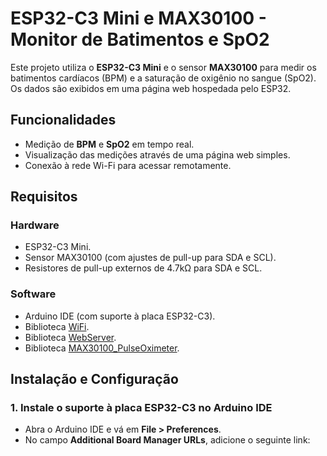# ESP32-C3 Mini e MAX30100 - Monitor de Batimentos e SpO2

Este projeto utiliza o **ESP32-C3 Mini** e o sensor **MAX30100** para medir os batimentos cardíacos (BPM) e a saturação de oxigênio no sangue (SpO2). Os dados são exibidos em uma página web hospedada pelo ESP32.

## Funcionalidades
- Medição de **BPM** e **SpO2** em tempo real.
- Visualização das medições através de uma página web simples.
- Conexão à rede Wi-Fi para acessar remotamente.

## Requisitos

### Hardware
- ESP32-C3 Mini.
- Sensor MAX30100 (com ajustes de pull-up para SDA e SCL).
- Resistores de pull-up externos de 4.7kΩ para SDA e SCL.

### Software
- Arduino IDE (com suporte à placa ESP32-C3).
- Biblioteca [WiFi](https://www.arduino.cc/en/Reference/WiFi).
- Biblioteca [WebServer](https://github.com/espressif/arduino-esp32/tree/master/libraries/WebServer).
- Biblioteca [MAX30100_PulseOximeter](https://github.com/oxullo/Arduino-MAX30100).

## Instalação e Configuração

### 1. Instale o suporte à placa ESP32-C3 no Arduino IDE
- Abra o Arduino IDE e vá em **File > Preferences**.
- No campo **Additional Board Manager URLs**, adicione o seguinte link:
